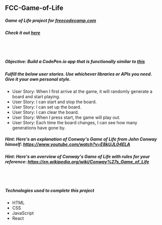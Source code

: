 ## FCC-Game-of-Life
##### Game of Life project for [freecodecamp.com](https://www.freecodecamp.com/challenges/build-the-game-of-life)
##### Check it out [here](https://mot01.github.io/FCC-Game-of-Life/)

<br/>
<br/>

##### Objective: Build a CodePen.io app that is functionally similar to [this](https://codepen.io/FreeCodeCamp/full/reGdqx/)
##### Fulfill the below user stories. Use whichever libraries or APIs you need. Give it your own personal style.
- User Story: When I first arrive at the game, it will randomly generate a board and start playing.
- User Story: I can start and stop the board.
- User Story: I can set up the board.
- User Story: I can clear the board.
- User Story: When I press start, the game will play out.
- User Story: Each time the board changes, I can see how many generations have gone by.

##### Hint: Here's an explanation of Conway's Game of Life from John Conway himself: https://www.youtube.com/watch?v=E8kUJL04ELA
##### Hint: Here's an overview of Conway's Game of Life with rules for your reference: https://en.wikipedia.org/wiki/Conway%27s_Game_of_Life

<br/>
<br/>

##### Technologies used to complete this project
- HTML
- CSS
- JavaScript
- React
